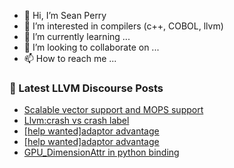 - 👋 Hi, I’m Sean Perry
- 👀 I’m interested in compilers (c++, COBOL, llvm)
- 🌱 I’m currently learning ...
- 💞️ I’m looking to collaborate on ...
- 📫 How to reach me ...

<!---
s66perry/s66perry is a ✨ special ✨ repository because its `README.md` (this file) appears on your GitHub profile.
You can click the Preview link to take a look at your changes.
--->
### 📕 Latest LLVM Discourse Posts

<!-- DISCOURSE-LLVM:START -->
- [Scalable vector support and MOPS support](https://discourse.llvm.org/t/scalable-vector-support-and-mops-support/65522#post_4)
- [Llvm:crash vs crash label](https://discourse.llvm.org/t/llvm-crash-vs-crash-label/64818#post_12)
- [[help wanted]adaptor advantage](https://discourse.llvm.org/t/help-wanted-adaptor-advantage/65556#post_3)
- [[help wanted]adaptor advantage](https://discourse.llvm.org/t/help-wanted-adaptor-advantage/65556#post_2)
- [GPU_DimensionAttr in python binding](https://discourse.llvm.org/t/gpu-dimensionattr-in-python-binding/65553#post_2)
<!-- DISCOURSE-LLVM:END -->
